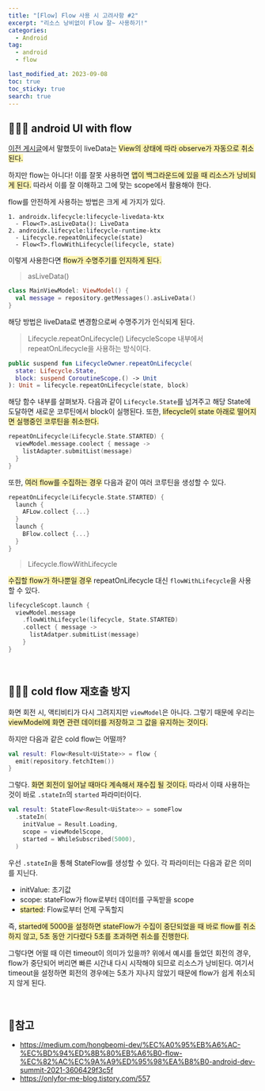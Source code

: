 ```yaml
---
title: "[Flow] Flow 사용 시 고려사항 #2"
excerpt: "리소스 낭비없이 Flow 잘~ 사용하기!"
categories:
  - Android
tag:
  - android
  - flow

last_modified_at: 2023-09-08
toc: true
toc_sticky: true
search: true
---
```


## 👩🏻‍💻 android UI with flow

[이전 게시글](https://915dbfl.github.io/android/flow/)에서 말했듯이 liveData는 <span style = "background-color:#fff5b1">View의 상태에 따라 observe가 자동으로 취소된다.</span>

하지만 flow는 아니다! 이를 잘못 사용하면 <span style = "background-color:#fff5b1"> 앱이 백그라운드에 있을 때 리소스가 낭비되게 된다.</span> 따라서 이를 잘 이해하고 그에 맞는 scope에서 활용해야 한다. 

flow를 안전하게 사용하는 방법은 크게 세 가지가 있다.
```
1. androidx.lifecycle:lifecycle-livedata-ktx
  - Flow<T>.asLiveData(): LiveData
2. androidx.lifecycle:lifecycle-runtime-ktx
  - Lifecycle.repeatOnLifecycle(state)
  - Flow<T>.flowWithLifecycle(lifecycle, state)
```
이렇게 사용한다면 <span style = "background-color:#fff5b1">flow가 수명주기를 인지하게 된다.</span>

> asLiveData()

```kotlin
class MainViewModel: ViewModel() {
  val message = repository.getMessages().asLiveData()
}
```

해당 방법은 liveData로 변경함으로써 수명주기가 인식되게 된다.

> Lifecycle.repeatOnLifecycle()
LifecycleScope 내부에서 repeatOnLifecycle을 사용하는 방식이다.

```kotlin
public suspend fun LifecycleOwner.repeatOnLifecycle(
  state: Lifecycle.State,
  block: suspend CoroutineScope.() -> Unit
): Unit = lifecycle.repeatOnLifecycle(state, block)
```

해당 함수 내부를 살펴보자. 다음과 같이 `Lifecycle.State`를 넘겨주고 해당 State에 도달하면 새로운 코루틴에서 block이 실행된다. 또한, <span style = "background-color:#fff5b1">lifecycle이 state 아래로 떨어지면 실행중인 코루틴을 취소한다.</span>

```kotlin
repeatOnLifecycle(Lifecycle.State.STARTED) {
  viewModel.message.coolect { message ->
    listAdapter.submitList(message)
  }
}
```

또한, <span style = "background-color:#fff5b1">여러 flow를 수집하는 경우</span> 다음과 같이 여러 코루틴을 생성할 수 있다.

```kotlin
repeatOnLifecycle(Lifecycle.State.STARTED) {
  launch {
    AFLow.collect {...}
  }
  launch {
    BFlow.collect {...}
  }
}
```

> Lifecycle.flowWithLifecycle

<span style = "background-color:#fff5b1">수집할 flow가 하나뿐일 경우</span> repeatOnLifecycle 대신 `flowWithLifecycle`을 사용할 수 있다.

```kotlin
lifecycleScopt.launch {
  viewModel.message
    .flowWithLifecycle(lifecycle, State.STARTED)
    .collect { message ->
      listAdatper.submitList(message)
    }
}
```

<br>

## 👩🏻‍💻 cold flow 재호출 방지

화면 회전 시, 액티비티가 다시 그려지지만 `viewModel`은 아니다. 그렇기 때문에 우리는 <span style = "background-color:#fff5b1">viewModel에 화면 관련 데이터를 저장하고 그 값을 유지하는 것이다.</span>

하지만 다음과 같은 <span style = "backgroudn-color:#fff5b1">cold flow는 어떨까?</span>

```kotlin
val result: Flow<Result<UiState>> = flow {
  emit(repository.fetchItem())
}
```
그렇다. <span style = "background-color:#fff5b1">화면 회전이 일어날 때마다 계속해서 재수집 될 것이다.</span> 따라서 이때 사용하는 것이 바로 `.stateIn`의 `started` 파라미터이다.

```kotlin
val result: StateFlow<Result<UiState>> = someFlow
  .stateIn(
    initValue = Result.Loading,
    scope = viewModelScope,
    started = WhileSubscribed(5000),
  )
```
우선 `.stateIn`을 통해 StateFlow를 생성할 수 있다. 각 파라미터는 다음과 같은 의미를 지닌다.
* initValue: 초기값
* scope: stateFlow가 flow로부터 데이터를 구독받을 scope
* <span style = "background-color:#fff5b1">started</span>: Flow로부터 언제 구독할지

즉, <span style = "background-color:#fff5b1">started에 5000을 설정하면 stateFlow가 수집이 중단되었을 때 바로 flow를 취소하지 않고, 5초 동안 기다렸다 5초를 초과하면 취소를 진행한다.</span>

그렇다면 어떨 때 이런 timeout이 의미가 있을까? 위에서 예시를 들었던 회전의 경우, flow가 중단되어 버리면 빠른 시간내 다시 시작해야 되므로 리소스가 낭비된다. 여기서 timeout을 설정하면 회전의 경우에는 5초가 지나지 않았기 때문에 flow가 쉽게 취소되지 않게 된다.

<br>

## 📃참고
* <https://medium.com/hongbeomi-dev/%EC%A0%95%EB%A6%AC-%EC%BD%94%ED%8B%80%EB%A6%B0-flow-%EC%82%AC%EC%9A%A9%ED%95%98%EA%B8%B0-android-dev-summit-2021-3606429f3c5f>
* <https://onlyfor-me-blog.tistory.com/557>